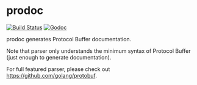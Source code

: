 
# prodoc

[![Build Status](https://img.shields.io/travis/coreos/prodoc.svg?style=flat-square)][cistat] [![Godoc](http://img.shields.io/badge/go-documentation-blue.svg?style=flat-square)][prodoc-godoc]

prodoc generates Protocol Buffer documentation.

Note that parser only understands the minimum syntax
of Protocol Buffer (just enough to generate documentation).

For full featured parser, please check out https://github.com/golang/protobuf.

[cistat]: https://travis-ci.org/coreos/prodoc
[prodoc-godoc]: https://godoc.org/github.com/coreos/prodoc

